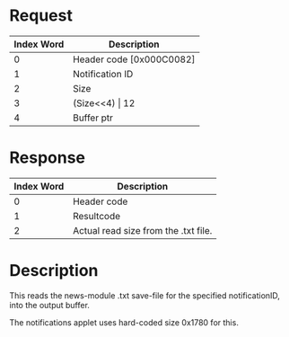 # Request

| Index Word | Description                |
|------------|----------------------------|
| 0          | Header code \[0x000C0082\] |
| 1          | Notification ID            |
| 2          | Size                       |
| 3          | (Size\<\<4) \| 12          |
| 4          | Buffer ptr                 |

# Response

| Index Word | Description                          |
|------------|--------------------------------------|
| 0          | Header code                          |
| 1          | Resultcode                           |
| 2          | Actual read size from the .txt file. |

# Description

This reads the news-module .txt save-file for the specified
notificationID, into the output buffer.

The notifications applet uses hard-coded size 0x1780 for this.